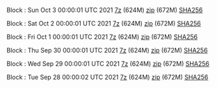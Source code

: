 Block : Sun Oct  3 00:00:01 UTC 2021 [7z](https://transfer.sh/pT6g1T/bootstrap.dat.20211003.7z) (624M) [zip](https://transfer.sh/5kDQ4k/bootstrap.dat.20211003.zip) (672M) [SHA256](https://transfer.sh/K9UkSx/sha256.txt)

Block : Sat Oct  2 00:00:01 UTC 2021 [7z](https://transfer.sh/a9W3yV/bootstrap.dat.20211002.7z) (624M) [zip](https://transfer.sh/INJog8/bootstrap.dat.20211002.zip) (672M) [SHA256](https://transfer.sh/08vL4O/sha256.txt)

Block : Fri Oct  1 00:00:01 UTC 2021 [7z](https://transfer.sh/wuN0lC/bootstrap.dat.20211001.7z) (624M) [zip](https://transfer.sh/gyIp4Q/bootstrap.dat.20211001.zip) (672M) [SHA256](https://transfer.sh/YImAbl/sha256.txt)

Block : Thu Sep 30 00:00:01 UTC 2021 [7z](https://transfer.sh/BkNREB/bootstrap.dat.20210930.7z) (624M) [zip](https://transfer.sh/9InJhT/bootstrap.dat.20210930.zip) (672M) [SHA256](https://transfer.sh/J4nMxU/sha256.txt)

Block : Wed Sep 29 00:00:01 UTC 2021 [7z](https://transfer.sh/0GOITK/bootstrap.dat.20210929.7z) (624M) [zip](https://transfer.sh/mAUFBH/bootstrap.dat.20210929.zip) (672M) [SHA256](https://transfer.sh/fvqVk8/sha256.txt)

Block : Tue Sep 28 00:00:02 UTC 2021 [7z](https://transfer.sh/nmTI7x/bootstrap.dat.20210928.7z) (624M) [zip](https://transfer.sh/KPdONk/bootstrap.dat.20210928.zip) (672M) [SHA256](https://transfer.sh/ygPmx9/sha256.txt)
